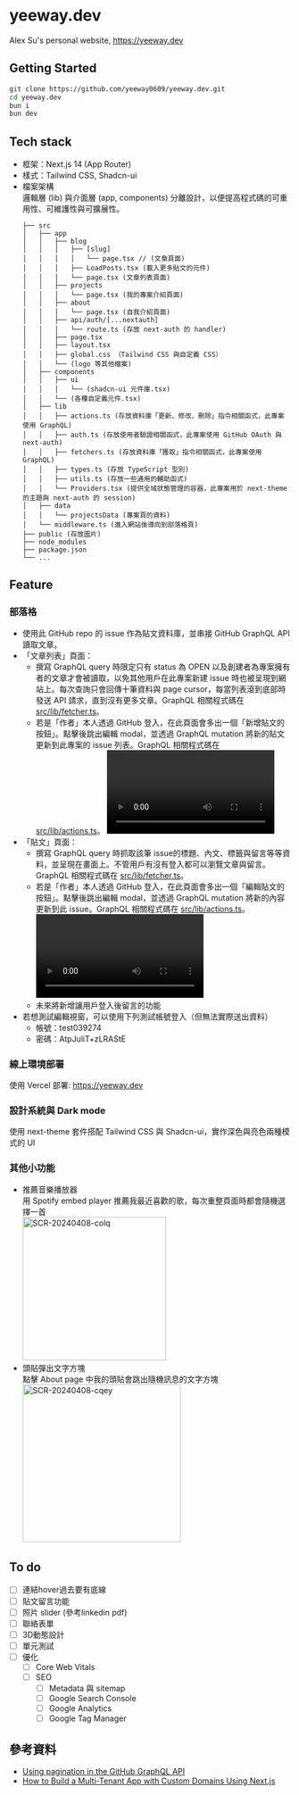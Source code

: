 # yeeway.dev
Alex Su's personal website, https://yeeway.dev

## Getting Started
```bash
git clone https://github.com/yeeway0609/yeeway.dev.git
cd yeeway.dev
bun i
bun dev
```
## Tech stack
- 框架：Next.js 14 (App Router)
- 樣式：Tailwind CSS, Shadcn-ui
- 檔案架構  
  邏輯層 (lib) 與介面層 (app, components) 分離設計，以便提高程式碼的可重用性、可維護性與可擴展性。
  ```
  ├── src
  │   ├── app
  │   │   ├── blog
  │   │   │   ├── [slug]
  │   │   │   │   └── page.tsx // (文章頁面)
  │   │   │   ├── LoadPosts.tsx (載入更多貼文的元件)
  │   │   │   └── page.tsx (文章列表頁面)
  │   │   ├── projects
  │   │   │   └── page.tsx (我的專案介紹頁面)
  │   │   ├── about
  │   │   │   └── page.tsx (自我介紹頁面)
  │   │   ├── api/auth/[...nextauth]
  │   │   │   └── route.ts (存放 next-auth 的 handler)
  │   │   ├── page.tsx 
  │   │   ├── layout.tsx 
  │   │   ├── global.css （Tailwind CSS 與自定義 CSS）
  │   │   └── (logo 等其他檔案)
  │   ├── components
  │   │   ├── ui 
  │   │   │   └── (shadcn-ui 元件庫.tsx)
  │   │   └── (各種自定義元件.tsx)
  │   ├── lib
  │   │   ├── actions.ts (存放資料庫「更新、修改、刪除」指令相關函式，此專案使用 GraphQL)
  │   │   ├── auth.ts (存放使用者驗證相關函式，此專案使用 GitHub OAuth 與 next-auth)
  │   │   ├── fetchers.ts (存放資料庫「獲取」指令相關函式，此專案使用 GraphQL)
  │   │   ├── types.ts (存放 TypeScript 型別)
  │   │   ├── utils.ts (存放一些通用的輔助函式)
  │   │   └── Providers.tsx (提供全域狀態管理的容器，此專案用於 next-theme 的主題與 next-auth 的 session)
  │   ├── data
  │   │   └── projectsData (專案頁的資料)
  │   └── middleware.ts (進入網站後導向到部落格頁)
  ├── public (存放圖片)
  ├── node_modules
  ├── package.json
  └── ...
  ```

## Feature
### 部落格
- 使用此 GitHub repo 的 issue 作為貼文資料庫，並串接 GitHub GraphQL API 讀取文章。
- 「文章列表」頁面：
  - 撰寫 GraphQL query 時限定只有 status 為 OPEN 以及創建者為專案擁有者的文章才會被讀取，以免其他用戶在此專案新建 issue 時也被呈現到網站上。每次查詢只會回傳十筆資料與 page cursor，每當列表滾到底部時發送 API 請求，直到沒有更多文章。GraphQL 相關程式碼在 [src/lib/fetcher.ts](https://github.com/yeeway0609/yeeway.dev/blob/main/src/lib/fetchers.ts)。
  - 若是「作者」本人透過 GitHub 登入，在此頁面會多出一個「新增貼文的按鈕」。點擊後跳出編輯 modal，並透過 GraphQL mutation 將新的貼文更新到此專案的 issue 列表。GraphQL 相關程式碼在 [src/lib/actions.ts](https://github.com/yeeway0609/yeeway.dev/blob/main/src/lib/actions.ts)。
    <video src="https://github.com/yeeway0609/yeeway.dev/assets/98323303/1ed39298-77ce-4c82-9e43-c11f659f1138"></video>
- 「貼文」頁面：
  - 撰寫 GraphQL query 時抓取該筆 issue的標題、內文、標籤與留言等等資料，並呈現在畫面上。不管用戶有沒有登入都可以瀏覽文章與留言。GraphQL 相關程式碼在 [src/lib/fetcher.ts](https://github.com/yeeway0609/yeeway.dev/blob/main/src/lib/fetchers.ts)。
  - 若是「作者」本人透過 GitHub 登入，在此頁面會多出一個「編輯貼文的按鈕」。點擊後跳出編輯 modal，並透過 GraphQL mutation 將新的內容更新到此 issue。GraphQL 相關程式碼在 [src/lib/actions.ts](https://github.com/yeeway0609/yeeway.dev/blob/main/src/lib/actions.ts)。  
    <video src="https://github.com/yeeway0609/yeeway.dev/assets/98323303/83b78041-61fe-40be-871c-bc5e31532a34"></video>
  - 未來將新增讓用戶登入後留言的功能
- 若想測試編輯視窗，可以使用下列測試帳號登入（但無法實際送出資料）
  - 帳號：test039274
  - 密碼：AtpJuliT+zLRAStE

### 線上環境部署
使用 Vercel 部署: https://yeeway.dev

### 設計系統與 Dark mode
使用 next-theme 套件搭配 Tailwind CSS 與 Shadcn-ui，實作深色與亮色兩種模式的 UI

### 其他小功能
- 推薦音樂播放器  
  用 Spotify embed player 推薦我最近喜歡的歌，每次重整頁面時都會隨機選擇一首  
  <img width="257" alt="SCR-20240408-colq" src="https://github.com/yeeway0609/yeeway.dev/assets/98323303/22a1dabd-1683-441f-a2c4-7891f84ef316">
- 頭貼彈出文字方塊  
  點擊 About page 中我的頭貼會跳出隨機訊息的文字方塊  
  <img width="283" alt="SCR-20240408-cqey" src="https://github.com/yeeway0609/yeeway.dev/assets/98323303/fb51f5c1-e9d6-4727-99e7-b2e5c493334e">

## To do
- [ ] 連結hover過去要有底線
- [ ] 貼文留言功能
- [ ] 照片 slider (參考linkedin pdf)
- [ ] 聯絡表單
- [ ] 3D動態設計
- [ ] 單元測試
- [ ] 優化
  - [ ] Core Web Vitals
  - [ ] SEO
    - [ ] Metadata 與 sitemap
    - [ ] Google Search Console
    - [ ] Google Analytics
    - [ ] Google Tag Manager

## 參考資料
- [Using pagination in the GitHub GraphQL API](https://docs.github.com/en/graphql/guides/using-pagination-in-the-graphql-api)
- [How to Build a Multi-Tenant App with Custom Domains Using Next.js](https://vercel.com/guides/nextjs-multi-tenant-application)

